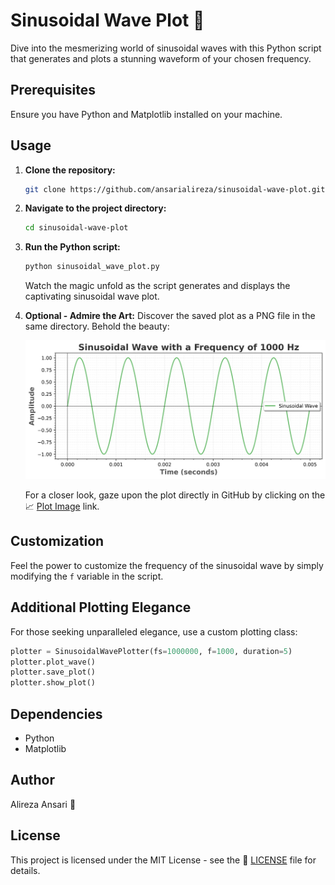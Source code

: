 # Sinusoidal Wave Plot 🌊

Dive into the mesmerizing world of sinusoidal waves with this Python script that generates and plots a stunning waveform of your chosen frequency.

## Prerequisites

Ensure you have Python and Matplotlib installed on your machine.

## Usage

1. **Clone the repository:**
   ```bash
   git clone https://github.com/ansarialireza/sinusoidal-wave-plot.git
   ```

2. **Navigate to the project directory:**
   ```bash
   cd sinusoidal-wave-plot
   ```

3. **Run the Python script:**
   ```bash
   python sinusoidal_wave_plot.py
   ```
   Watch the magic unfold as the script generates and displays the captivating sinusoidal wave plot.

4. **Optional - Admire the Art:**
   Discover the saved plot as a PNG file in the same directory. Behold the beauty:

   ![Sinusoidal Wave Plot](sinusoidal_wave_plot.png)

   For a closer look, gaze upon the plot directly in GitHub by clicking on the 📈 [Plot Image](sinusoidal_wave_plot.png) link.

## Customization

Feel the power to customize the frequency of the sinusoidal wave by simply modifying the `f` variable in the script.

## Additional Plotting Elegance

For those seeking unparalleled elegance, use a custom plotting class:

   ```python
   plotter = SinusoidalWavePlotter(fs=1000000, f=1000, duration=5)
   plotter.plot_wave()
   plotter.save_plot()
   plotter.show_plot()
   ```

## Dependencies

- Python
- Matplotlib

## Author

Alireza Ansari 🎨

## License

This project is licensed under the MIT License - see the 📜 [LICENSE](LICENSE) file for details.
